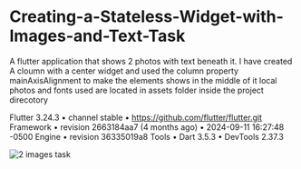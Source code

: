 # Creating-a-Stateless-Widget-with-Images-and-Text-Task

A flutter application that shows 2 photos with text beneath it.
I have created A cloumn with a center widget and used the column property mainAxisAlignment to make the elements shows in the middle of it
local photos and fonts used are located in assets folder inside the project direcotory

Flutter 3.24.3 • channel stable • https://github.com/flutter/flutter.git
Framework • revision 2663184aa7 (4 months ago) • 2024-09-11 16:27:48 -0500
Engine • revision 36335019a8
Tools • Dart 3.5.3 • DevTools 2.37.3

![2 images task](https://github.com/user-attachments/assets/3b99da9a-21dc-4491-a0bc-7faa6c5dd295)
